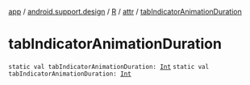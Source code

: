 [app](../../../index.md) / [android.support.design](../../index.md) / [R](../index.md) / [attr](index.md) / [tabIndicatorAnimationDuration](./tab-indicator-animation-duration.md)

# tabIndicatorAnimationDuration

`static val tabIndicatorAnimationDuration: `[`Int`](https://kotlinlang.org/api/latest/jvm/stdlib/kotlin/-int/index.html)
`static val tabIndicatorAnimationDuration: `[`Int`](https://kotlinlang.org/api/latest/jvm/stdlib/kotlin/-int/index.html)